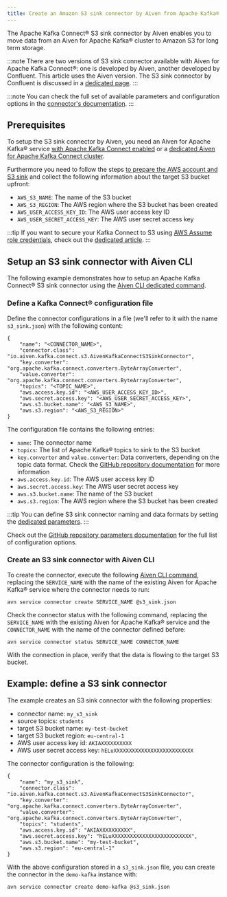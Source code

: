 ```yaml
---
title: Create an Amazon S3 sink connector by Aiven from Apache Kafka®
---
```


The Apache Kafka Connect® S3 sink connector by Aiven enables you to move
data from an Aiven for Apache Kafka® cluster to Amazon S3 for long term
storage.

:::note
There are two versions of S3 sink connector available with Aiven for
Apache Kafka Connect®: one is developed by Aiven, another developed by
Confluent. This article uses the Aiven version. The S3 sink connector by
Confluent is discussed in a
[dedicated page](s3-sink-connector-confluent).
:::

:::note
You can check the full set of available parameters and configuration
options in the [connector's
documentation](https://github.com/aiven/s3-connector-for-apache-kafka).
:::

## Prerequisites

To setup the S3 sink connector by Aiven, you need an Aiven for Apache
Kafka® service
[with Apache Kafka Connect enabled](enable-connect) or a
[dedicated Aiven for Apache Kafka Connect cluster](/docs/products/kafka/kafka-connect/get-started#apache_kafka_connect_dedicated_cluster).

Furthermore you need to follow the steps
[to prepare the AWS account and S3 sink](s3-sink-prereq) and collect the following information about the target S3
bucket upfront:

-   `AWS_S3_NAME`: The name of the S3 bucket
-   `AWS_S3_REGION`: The AWS region where the S3 bucket has been created
-   `AWS_USER_ACCESS_KEY_ID`: The AWS user access key ID
-   `AWS_USER_SECRET_ACCESS_KEY`: The AWS user secret access key

:::tip
If you want to secure your Kafka Connect to S3 using [AWS Assume role
credentials](https://docs.aws.amazon.com/sdkref/latest/guide/feature-assume-role-credentials.html),
check out the [dedicated article](s3-iam-assume-role).
:::

## Setup an S3 sink connector with Aiven CLI

The following example demonstrates how to setup an Apache Kafka Connect®
S3 sink connector using the
[Aiven CLI dedicated command](/docs/tools/cli/service/connector#avn_service_connector_create).

### Define a Kafka Connect® configuration file

Define the connector configurations in a file (we'll refer to it with
the name `s3_sink.json`) with the following content:

```
{
    "name": "<CONNECTOR_NAME>",
    "connector.class": "io.aiven.kafka.connect.s3.AivenKafkaConnectS3SinkConnector",
    "key.converter": "org.apache.kafka.connect.converters.ByteArrayConverter",
    "value.converter": "org.apache.kafka.connect.converters.ByteArrayConverter",
    "topics": "<TOPIC_NAME>",
    "aws.access.key.id": "<AWS_USER_ACCESS_KEY_ID>",
    "aws.secret.access.key": "<AWS_USER_SECRET_ACCESS_KEY>",
    "aws.s3.bucket.name": "<AWS_S3_NAME>",
    "aws.s3.region": "<AWS_S3_REGION>"
}
```

The configuration file contains the following entries:

-   `name`: The connector name
-   `topics`: The list of Apache Kafka® topics to sink to the S3 bucket
-   `key.converter` and `value.converter`: Data converters, depending on
    the topic data format. Check the [GitHub repository
    documentation](https://github.com/aiven/s3-connector-for-apache-kafka)
    for more information
-   `aws.access.key.id`: The AWS user access key ID
-   `aws.secret.access.key`: The AWS user secret access key
-   `aws.s3.bucket.name`: The name of the S3 bucket
-   `aws.s3.region`: The AWS region where the S3 bucket has been created

:::tip
You can define S3 sink connector naming and data formats by setting the
[dedicated parameters](/docs/products/kafka/kafka-connect/reference/s3-sink-additional-parameters).
:::

Check out the [GitHub repository parameters
documentation](https://github.com/aiven/s3-connector-for-apache-kafka)
for the full list of configuration options.

### Create an S3 sink connector with Aiven CLI

To create the connector, execute the following
[Aiven CLI command](/docs/tools/cli/service/connector#avn_service_connector_create), replacing the `SERVICE_NAME` with the name of the existing
Aiven for Apache Kafka® service where the connector needs to run:

```
avn service connector create SERVICE_NAME @s3_sink.json
```

Check the connector status with the following command, replacing the
`SERVICE_NAME` with the existing Aiven for Apache Kafka® service and the
`CONNECTOR_NAME` with the name of the connector defined before:

```
avn service connector status SERVICE_NAME CONNECTOR_NAME
```

With the connection in place, verify that the data is flowing to the
target S3 bucket.

## Example: define a S3 sink connector

The example creates an S3 sink connector with the following properties:

-   connector name: `my_s3_sink`
-   source topics: `students`
-   target S3 bucket name: `my-test-bucket`
-   target S3 bucket region: `eu-central-1`
-   AWS user access key id: `AKIAXXXXXXXXXX`
-   AWS user secret access key: `hELuXXXXXXXXXXXXXXXXXXXXXXXXXX`

The connector configuration is the following:

```
{
    "name": "my_s3_sink",
    "connector.class": "io.aiven.kafka.connect.s3.AivenKafkaConnectS3SinkConnector",
    "key.converter": "org.apache.kafka.connect.converters.ByteArrayConverter",
    "value.converter": "org.apache.kafka.connect.converters.ByteArrayConverter",
    "topics": "students",
    "aws.access.key.id": "AKIAXXXXXXXXXX",
    "aws.secret.access.key": "hELuXXXXXXXXXXXXXXXXXXXXXXXXXX",
    "aws.s3.bucket.name": "my-test-bucket",
    "aws.s3.region": "eu-central-1"
}
```

With the above configuration stored in a `s3_sink.json` file, you can
create the connector in the `demo-kafka` instance with:

```
avn service connector create demo-kafka @s3_sink.json
```
